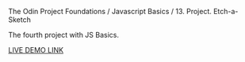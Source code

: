 The Odin Project Foundations / Javascript Basics / 13. Project. Etch-a-Sketch

The fourth project with JS Basics.

[LIVE DEMO LINK](https://pepprbell.github.io/odin-projects/1.Foundations/odin-etch-a-sketch/index.html)
